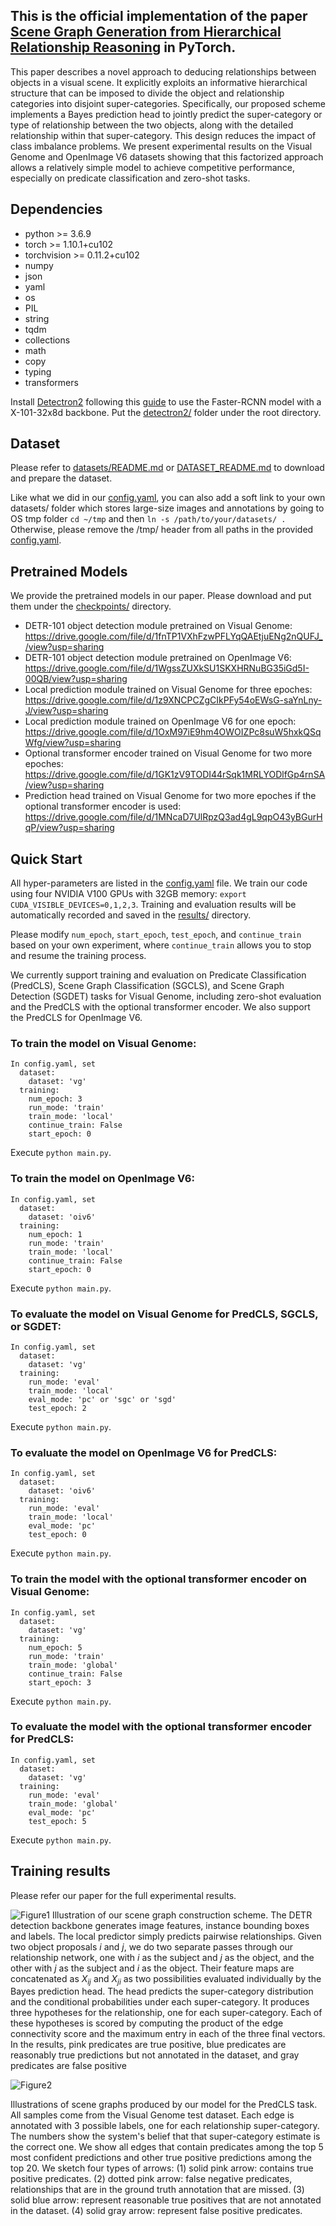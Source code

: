 ## This is the official implementation of the paper [Scene Graph Generation from Hierarchical Relationship Reasoning](https://arxiv.org/abs/2303.06842) in PyTorch.
This paper describes a novel approach to deducing relationships between objects in a visual scene. It explicitly exploits an informative hierarchical structure that can be imposed to divide the object and relationship categories into disjoint super-categories. Specifically, our proposed scheme implements a Bayes prediction head to jointly predict the super-category or type of relationship between the two objects, along with the detailed relationship within that super-category. This design reduces the impact of class imbalance problems. We present experimental results on the Visual Genome and OpenImage V6 datasets showing that this factorized approach allows a relatively simple model to achieve competitive performance, especially on predicate classification and zero-shot tasks.

## Dependencies
  - python >= 3.6.9
  - torch >= 1.10.1+cu102 
  - torchvision >= 0.11.2+cu102
  - numpy
  - json
  - yaml
  - os
  - PIL
  - string
  - tqdm
  - collections
  - math
  - copy
  - typing
  - transformers

Install [Detectron2](https://github.com/facebookresearch/detectron2) following this [guide](https://detectron2.readthedocs.io/en/latest/tutorials/install.html)
to use the Faster-RCNN model with a X-101-32x8d backbone. Put the [detectron2/](detectron2/) folder under the root directory.


## Dataset
  Please refer to [datasets/README.md](datasets/README.md) or [DATASET_README.md](DATASET_README.md) to download and prepare the dataset.
  
  Like what we did in our [config.yaml](config.yaml), you can also add a soft link to your own datasets/ folder which stores large-size images and annotations
  by going to OS tmp folder ```cd ~/tmp``` and then
  ```ln -s /path/to/your/datasets/ .``` Otherwise, please remove the /tmp/ header from all paths in the provided [config.yaml](config.yaml).

## Pretrained Models
  We provide the pretrained models in our paper. Please download and put them under the [checkpoints/](checkpoints/) directory.

  - DETR-101 object detection module pretrained on Visual Genome: https://drive.google.com/file/d/1fnTP1VXhFzwPFLYqQAEtjuENg2nQUFJ_/view?usp=sharing
  - DETR-101 object detection module pretrained on OpenImage V6: https://drive.google.com/file/d/1WgssZUXkSU1SKXHRNuBG35iGd5I-00QB/view?usp=sharing
  - Local prediction module trained on Visual Genome for three epoches: https://drive.google.com/file/d/1z9XNCPCZgCIkPFy54oEWsG-saYnLny-J/view?usp=sharing
  - Local prediction module trained on OpenImage V6 for one epoch: https://drive.google.com/file/d/1OxM97iE9hm4OWOIZPc8suW5hxkQSqWfg/view?usp=sharing
  - Optional transformer encoder trained on Visual Genome for two more epoches: https://drive.google.com/file/d/1GK1zV9TODI44rSqk1MRLYODlfGp4rnSA/view?usp=sharing
  - Prediction head trained on Visual Genome for two more epoches if the optional transformer encoder is used: https://drive.google.com/file/d/1MNcaD7UlRpzQ3ad4gL9qpO43yBGurHqP/view?usp=sharing


## Quick Start
  All hyper-parameters are listed in the [config.yaml](config.yaml) file.
  We train our code using four NVIDIA V100 GPUs with 32GB memory: ```export CUDA_VISIBLE_DEVICES=0,1,2,3```.
  Training and evaluation results will be automatically recorded and saved in the [results/](results/) directory.
  
  Please modify ```num_epoch```, ```start_epoch```, ```test_epoch```, and ```continue_train``` based on your own experiment, where ```continue_train``` allows you to stop and resume the training process.
  
  We currently support training and evaluation on Predicate Classification (PredCLS), Scene Graph Classification (SGCLS), and Scene Graph Detection (SGDET) tasks for Visual Genome, including zero-shot evaluation and the PredCLS with the optional transformer encoder. We also support the PredCLS for OpenImage V6.

  ### To train the model on Visual Genome:
    In config.yaml, set
      dataset:
        dataset: 'vg'
      training:
        num_epoch: 3
        run_mode: 'train'
        train_mode: 'local'
        continue_train: False
        start_epoch: 0

Execute ```python main.py```.

  ### To train the model on OpenImage V6:
    In config.yaml, set
      dataset:
        dataset: 'oiv6'
      training:
        num_epoch: 1
        run_mode: 'train'
        train_mode: 'local'
        continue_train: False
        start_epoch: 0

Execute ```python main.py```.

  ### To evaluate the model on Visual Genome for PredCLS, SGCLS, or SGDET:
    In config.yaml, set
      dataset:
        dataset: 'vg'
      training:
        run_mode: 'eval'
        train_mode: 'local'
        eval_mode: 'pc' or 'sgc' or 'sgd'
        test_epoch: 2

Execute ```python main.py```.

### To evaluate the model on OpenImage V6 for PredCLS:
    In config.yaml, set
      dataset:
        dataset: 'oiv6'
      training:
        run_mode: 'eval'
        train_mode: 'local'
        eval_mode: 'pc'
        test_epoch: 0

Execute ```python main.py```.

  ### To train the model with the optional transformer encoder on Visual Genome:
    In config.yaml, set
      dataset:
        dataset: 'vg'
      training:
        num_epoch: 5
        run_mode: 'train'
        train_mode: 'global'
        continue_train: False
        start_epoch: 3

Execute ```python main.py```.

  ### To evaluate the model with the optional transformer encoder for PredCLS:
    In config.yaml, set
      dataset:
        dataset: 'vg'
      training:
        run_mode: 'eval'
        train_mode: 'global'
        eval_mode: 'pc'
        test_epoch: 5

Execute ```python main.py```.


## Training results
Please refer our paper for the full experimental results.


![Figure1](figures/flow.png)
Illustration of our scene graph construction scheme. The DETR detection backbone generates image features, instance bounding boxes and labels. The local predictor simply predicts pairwise relationships. Given two object proposals $i$ and $j$, we do two separate passes through our relationship network, one with $i$ as the subject and $j$ as the object, and the other with $j$ as the subject and $i$ as the object. Their feature maps are concatenated as $X_{ij}$ and $X_{ji}$ as two possibilities evaluated individually by the Bayes prediction head. The head predicts the super-category distribution and the conditional probabilities under each super-category. It produces three hypotheses for the relationship, one for each super-category. Each of these hypotheses is scored by computing the product of the edge connectivity score and the maximum entry in each of the three final vectors.
In the results, pink predicates are true positive, blue predicates are reasonably true predictions but not annotated in the dataset, and gray predicates are false positive

![Figure2](figures/plot.png)

Illustrations of scene graphs produced by our model for the PredCLS task. All samples come from the Visual Genome test dataset. Each edge is annotated with 3 possible labels, one for each relationship super-category. The numbers show the system's belief that that super-category estimate is the correct one. We show all edges that contain predicates among the top 5 most confident predictions and other true positive predictions among the top 20. We sketch four types of arrows: (1) solid pink arrow: contains true positive predicates. (2) dotted pink arrow: false negative predicates, relationships that are in the ground truth annotation that are missed. (3) solid blue arrow: represent reasonable true positives that are not annotated in the dataset. (4) solid gray arrow: represent false positive predicates.
